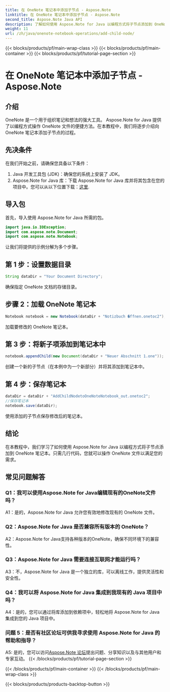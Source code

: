 ```yaml
---
title: 在 OneNote 笔记本中添加子节点 - Aspose.Note
linktitle: 在 OneNote 笔记本中添加子节点 - Aspose.Note
second_title: Aspose.Note Java API
description: 了解如何使用 Aspose.Note for Java 以编程方式将子节点添加到 OneNote 笔记本。毫不费力地改善你的笔记组织。
weight: 11
url: /zh/java/onenote-notebook-operations/add-child-node/
---
```


{{< blocks/products/pf/main-wrap-class >}}
{{< blocks/products/pf/main-container >}}
{{< blocks/products/pf/tutorial-page-section >}}

# 在 OneNote 笔记本中添加子节点 - Aspose.Note

## 介绍

OneNote 是一个用于组织笔记和想法的强大工具。 Aspose.Note for Java 提供了以编程方式操作 OneNote 文件的便捷方法。在本教程中，我们将逐步介绍向 OneNote 笔记本添加子节点的过程。

## 先决条件

在我们开始之前，请确保您具备以下条件：

1. Java 开发工具包 (JDK)：确保您的系统上安装了 JDK。
2.  Aspose.Note for Java 库：下载 Aspose.Note for Java 库并将其包含在您的项目中。您可以从以下位置下载：[这里](https://releases.aspose.com/note/java/).

## 导入包

首先，导入使用 Aspose.Note for Java 所需的包。

```java
import java.io.IOException;
import com.aspose.note.Document;
import com.aspose.note.Notebook;
```

让我们将提供的示例分解为多个步骤。

## 第 1 步：设置数据目录

```java
String dataDir = "Your Document Directory";
```

确保指定 OneNote 文档的存储目录。

## 步骤 2：加载 OneNote 笔记本

```java
Notebook notebook = new Notebook(dataDir + "Notizbuch �ffnen.onetoc2");
```

加载要修改的 OneNote 笔记本。

## 第 3 步：将新子项添加到笔记本中

```java
notebook.appendChild(new Document(dataDir + "Neuer Abschnitt 1.one"));
```

创建一个新的子节点（在本例中为一个新部分）并将其添加到笔记本中。

## 第 4 步：保存笔记本

```java
dataDir = dataDir + "AddChildNodetoOneNoteNotebook_out.onetoc2";
//保存笔记本
notebook.save(dataDir);
```

使用添加的子节点保存修改后的笔记本。

## 结论

在本教程中，我们学习了如何使用 Aspose.Note for Java 以编程方式将子节点添加到 OneNote 笔记本。只需几行代码，您就可以操作 OneNote 文件以满足您的需求。

## 常见问题解答

### Q1：我可以使用Aspose.Note for Java编辑现有的OneNote文件吗？

A1：是的，Aspose.Note for Java 允许您有效地修改现有的 OneNote 文件。

### Q2：Aspose.Note for Java 是否兼容所有版本的 OneNote？

A2：Aspose.Note for Java支持各种版本的OneNote，确保不同环境下的兼容性。

### Q3：Aspose.Note for Java 需要连接互联网才能运行吗？

A3：不，Aspose.Note for Java 是一个独立的库，可以离线工作，提供灵活性和安全性。

### Q4：我可以将 Aspose.Note for Java 集成到我现有的 Java 项目中吗？

A4：是的，您可以通过将库添加到依赖项中，轻松地将 Aspose.Note for Java 集成到您的 Java 项目中。

### 问题 5：是否有社区论坛可供我寻求使用 Aspose.Note for Java 的帮助和指导？

 A5: 是的，您可以访问[Aspose.Note 论坛](https://forum.aspose.com/c/note/28)提出问题、分享知识以及与其他用户和专家互动。
{{< /blocks/products/pf/tutorial-page-section >}}

{{< /blocks/products/pf/main-container >}}
{{< /blocks/products/pf/main-wrap-class >}}

{{< blocks/products/products-backtop-button >}}
